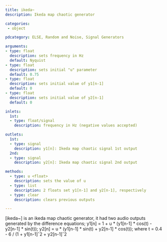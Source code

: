 ```yaml
---
title: ikeda~
description: Ikeda map chaotic generator

categories:
 - object

pdcategory: ELSE, Random and Noise, Signal Generators

arguments:
- type: float
  description: sets frequency in Hz
  default: Nyquist
- type: float
  description: sets initial "u" parameter
  default: 0.75
- type: float
  description: sets initial value of y1[n-1]
  default: 0
- type: float
  description: sets initial value of y2[n-1]
  default: 0

inlets:
  1st:
  - type: float/signal
    description: frequency in Hz (negative values accepted)

outlets:
  1st:
  - type: signal
    description: y1[n]: Ikeda map chaotic signal 1st output
  2nd:
  - type: signal
    description: y2[n]: Ikeda map chaotic signal 2nd output

methods:
  - type: u <float>
    description: sets the value of u
  - type: list
    description: 2 floats set y1[n-1] and y2[n-1], respectively
  - type: clear
    description: clears previous outputs

---
```


[ikeda~] is an ikeda map chaotic generator, it had two audio outputs generated by the difference equations;
y1[n] = 1 + u * (y1[n-1] * cos(t) - y2[n-1] * sin(t));
y2[n] = u * (y1[n-1] * sin(t) + y2[n-1] * cos(t));
where t = 0.4 - 6 / (1 + y1[n-1]ˆ2 + y2[n-1]ˆ2

